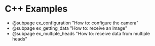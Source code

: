 # C++ Examples
- @subpage ex_configuration "How to: configure the camera"
- @subpage ex_getting_data "How to: receive an image"
- @subpage ex_multiple_heads "How to: receive data from multiple heads"